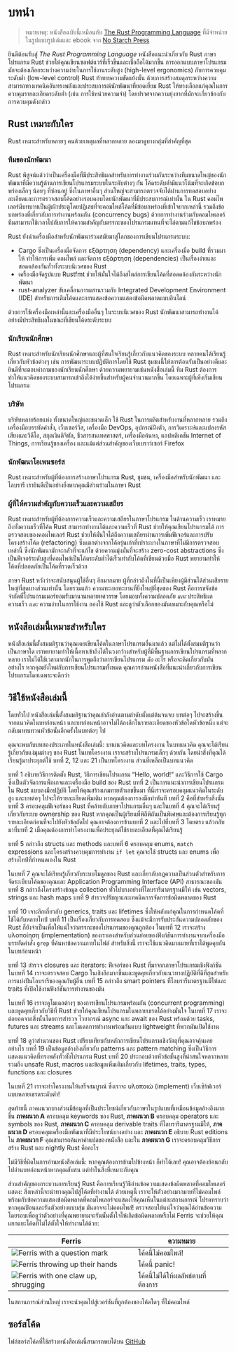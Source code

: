 # บทนำ

> หมายเหตุ: หนังสือฉบับนี้เหมือนกับ [The Rust Programming Language][nsprust] ที่มีจำหน่ายในรูปแบบรูปเล่มและ ebook จาก [No Starch Press][nsp]

[nsprust]: https://nostarch.com/rust-programming-language-2nd-edition
[nsp]: https://nostarch.com/

ยินดีต้อนรับสู่ _The Rust Programming Language_ หนังสือแนะนำเกี่ยวกับ Rust ภาษาโปรแกรม Rust ช่วยให้คุณเขียนซอฟต์แวร์ที่เร็วขึ้นและเชื่อถือได้มากขึ้น การออกแบบภาษาโปรแกรมมักจะต้องเลือกระหว่างความง่ายในการใช้งานระดับสูง (high-level ergonomics) กับการควบคุมระดับต่ำ (low-level control) Rust ท้าทายความขัดแย้งนั้น ด้วยการสร้างสมดุลระหว่างความสามารถทางเทคนิคอันทรงพลังและประสบการณ์นักพัฒนาที่ยอดเยี่ยม Rust ให้ทางเลือกแก่คุณในการควบคุมรายละเอียดระดับต่ำ (เช่น การใช้หน่วยความจำ) โดยปราศจากความยุ่งยากที่มักจะเกี่ยวข้องกับการควบคุมดังกล่าว

## Rust เหมาะกับใคร

Rust เหมาะสำหรับหลายๆ คนด้วยเหตุผลที่หลากหลาย ลองมาดูบางกลุ่มที่สำคัญที่สุด

### ทีมของนักพัฒนา

Rust พิสูจน์แล้วว่าเป็นเครื่องมือที่มีประสิทธิผลสำหรับการทำงานร่วมกันระหว่างทีมขนาดใหญ่ของนักพัฒนาที่มีความรู้ด้านการเขียนโปรแกรมระบบในระดับต่างๆ กัน โค้ดระดับต่ำมีแนวโน้มที่จะเกิดข้อบกพร่องเล็กๆ น้อยๆ ที่ซ่อนอยู่ ซึ่งในภาษาอื่นๆ ส่วนใหญ่จะสามารถตรวจจับได้ผ่านการทดสอบอย่างละเอียดและการตรวจสอบโค้ดอย่างรอบคอบโดยนักพัฒนาที่มีประสบการณ์เท่านั้น ใน Rust คอมไพเลอร์มีบทบาทเป็นผู้เฝ้าประตูโดยปฏิเสธที่จะคอมไพล์โค้ดที่มีข้อบกพร่องที่เข้าใจยากเหล่านี้ รวมถึงข้อบกพร่องที่เกี่ยวกับการทำงานพร้อมกัน (concurrency bugs) ด้วยการทำงานร่วมกับคอมไพเลอร์ ทีมสามารถใช้เวลาไปกับการให้ความสำคัญกับตรรกะของโปรแกรมแทนที่จะไล่ตามแก้ไขข้อบกพร่อง

Rust ยังนำเครื่องมือสำหรับนักพัฒนาร่วมสมัยมาสู่โลกของการเขียนโปรแกรมระบบ:

- Cargo ซึ่งเป็นเครื่องมือจัดการ εξάρτηση (dependency) และเครื่องมือ build ที่รวมมาให้ ทำให้การเพิ่ม คอมไพล์ และจัดการ εξάρτηση (dependencies) เป็นเรื่องง่ายและสอดคล้องกันทั่วทั้งระบบนิเวศของ Rust
- เครื่องมือจัดรูปแบบ Rustfmt ช่วยให้มั่นใจได้ถึงสไตล์การเขียนโค้ดที่สอดคล้องกันระหว่างนักพัฒนา
- rust-analyzer ขับเคลื่อนการผสานรวมกับ Integrated Development Environment (IDE) สำหรับการเติมโค้ดและการแสดงข้อความแสดงข้อผิดพลาดแบบอินไลน์

ด้วยการใช้เครื่องมือเหล่านี้และเครื่องมืออื่นๆ ในระบบนิเวศของ Rust นักพัฒนาสามารถทำงานได้อย่างมีประสิทธิผลในขณะที่เขียนโค้ดระดับระบบ

### นักเรียนนักศึกษา

Rust เหมาะสำหรับนักเรียนนักศึกษาและผู้ที่สนใจเรียนรู้เกี่ยวกับแนวคิดของระบบ หลายคนได้เรียนรู้เกี่ยวกับหัวข้อต่างๆ เช่น การพัฒนาระบบปฏิบัติการโดยใช้ Rust ชุมชนนี้ให้การต้อนรับเป็นอย่างดีและยินดีที่จะตอบคำถามของนักเรียนนักศึกษา ด้วยความพยายามเช่นหนังสือเล่มนี้ ทีม Rust ต้องการทำให้แนวคิดของระบบสามารถเข้าถึงได้ง่ายขึ้นสำหรับผู้คนจำนวนมากขึ้น โดยเฉพาะผู้ที่เพิ่งเริ่มเขียนโปรแกรม

### บริษัท

บริษัทหลายร้อยแห่ง ทั้งขนาดใหญ่และขนาดเล็ก ใช้ Rust ในการผลิตสำหรับงานที่หลากหลาย รวมถึงเครื่องมือบรรทัดคำสั่ง, เว็บเซอร์วิส, เครื่องมือ DevOps, อุปกรณ์ฝังตัว, การวิเคราะห์และแปลงรหัสเสียงและวิดีโอ, สกุลเงินดิจิทัล, ชีวสารสนเทศศาสตร์, เครื่องมือค้นหา, แอปพลิเคชัน Internet of Things, การเรียนรู้ของเครื่อง และแม้แต่ส่วนสำคัญของเว็บเบราว์เซอร์ Firefox

### นักพัฒนาโอเพนซอร์ส

Rust เหมาะสำหรับผู้ที่ต้องการสร้างภาษาโปรแกรม Rust, ชุมชน, เครื่องมือสำหรับนักพัฒนา และไลบรารี เรายินดีเป็นอย่างยิ่งหากคุณมีส่วนร่วมในภาษา Rust

### ผู้ที่ให้ความสำคัญกับความเร็วและความเสถียร

Rust เหมาะสำหรับผู้ที่ต้องการความเร็วและความเสถียรในภาษาโปรแกรม ในด้านความเร็ว เราหมายถึงทั้งความเร็วที่โค้ด Rust สามารถทำงานได้และความเร็วที่ Rust ช่วยให้คุณเขียนโปรแกรมได้ การตรวจสอบของคอมไพเลอร์ Rust ช่วยให้มั่นใจได้ถึงความเสถียรผ่านการเพิ่มฟีเจอร์และการปรับโครงสร้างโค้ด (refactoring) ซึ่งแตกต่างจากโค้ดรุ่นเก่าที่เปราะบางในภาษาที่ไม่มีการตรวจสอบเหล่านี้ ซึ่งนักพัฒนามักจะกลัวที่จะแก้ไข ด้วยความมุ่งมั่นที่จะสร้าง zero-cost abstractions ซึ่งเป็นฟีเจอร์ระดับสูงที่คอมไพล์เป็นโค้ดระดับต่ำได้เร็วเท่ากับโค้ดที่เขียนด้วยมือ Rust พยายามทำให้โค้ดที่ปลอดภัยเป็นโค้ดที่รวดเร็วด้วย

ภาษา Rust หวังว่าจะสนับสนุนผู้ใช้อื่นๆ อีกมากมาย ผู้ที่กล่าวถึงในที่นี้เป็นเพียงผู้มีส่วนได้ส่วนเสียรายใหญ่ที่สุดบางส่วนเท่านั้น โดยรวมแล้ว ความทะเยอทะยานที่ยิ่งใหญ่ที่สุดของ Rust คือการขจัดข้อจำกัดที่โปรแกรมเมอร์ยอมรับมานานหลายทศวรรษ โดยมอบทั้งความปลอดภัย _และ_ ประสิทธิผล ความเร็ว _และ_ ความง่ายในการใช้งาน ลองใช้ Rust และดูว่าตัวเลือกของมันเหมาะกับคุณหรือไม่

## หนังสือเล่มนี้เหมาะสำหรับใคร

หนังสือเล่มนี้ตั้งสมมติฐานว่าคุณเคยเขียนโค้ดในภาษาโปรแกรมอื่นมาแล้ว แต่ไม่ได้ตั้งสมมติฐานว่าเป็นภาษาใด เราพยายามทำให้เนื้อหาเข้าถึงได้ในวงกว้างสำหรับผู้ที่มีพื้นฐานการเขียนโปรแกรมที่หลากหลาย เราไม่ได้ใช้เวลามากนักในการพูดถึงว่าการเขียนโปรแกรม _คือ_ อะไร หรือจะคิดเกี่ยวกับมันอย่างไร หากคุณยังใหม่กับการเขียนโปรแกรมทั้งหมด คุณควรอ่านหนังสือที่แนะนำเกี่ยวกับการเขียนโปรแกรมโดยเฉพาะจะดีกว่า

## วิธีใช้หนังสือเล่มนี้

โดยทั่วไป หนังสือเล่มนี้ตั้งสมมติฐานว่าคุณกำลังอ่านตามลำดับตั้งแต่ต้นจนจบ บทต่อๆ ไปจะสร้างขึ้นจากแนวคิดในบทก่อนหน้า และบทก่อนหน้าอาจไม่ได้ลงลึกในรายละเอียดของหัวข้อใดหัวข้อหนึ่ง แต่จะกลับมาทบทวนหัวข้อนั้นอีกครั้งในบทต่อๆ ไป

คุณจะพบกับบทสองประเภทในหนังสือเล่มนี้: บทแนวคิดและบทโครงงาน ในบทแนวคิด คุณจะได้เรียนรู้เกี่ยวกับแง่มุมต่างๆ ของ Rust ในบทโครงงาน เราจะสร้างโปรแกรมเล็กๆ ด้วยกัน โดยนำสิ่งที่คุณได้เรียนรู้มาประยุกต์ใช้ บทที่ 2, 12 และ 21 เป็นบทโครงงาน ส่วนที่เหลือเป็นบทแนวคิด

บทที่ 1 อธิบายวิธีการติดตั้ง Rust, วิธีการเขียนโปรแกรม “Hello, world!” และวิธีการใช้ Cargo ซึ่งเป็นตัวจัดการแพ็กเกจและเครื่องมือ build ของ Rust บทที่ 2 เป็นการแนะนำการเขียนโปรแกรมใน Rust แบบลงมือปฏิบัติ โดยให้คุณสร้างเกมทายตัวเลขขึ้นมา ที่นี่เราจะครอบคลุมแนวคิดในระดับสูง และบทต่อๆ ไปจะให้รายละเอียดเพิ่มเติม หากคุณต้องการลงมือทำทันที บทที่ 2 คือที่สำหรับสิ่งนั้น บทที่ 3 ครอบคลุมฟีเจอร์ของ Rust ที่คล้ายกับภาษาโปรแกรมอื่นๆ และในบทที่ 4 คุณจะได้เรียนรู้เกี่ยวกับระบบ ownership ของ Rust หากคุณเป็นผู้เรียนที่พิถีพิถันเป็นพิเศษและต้องการเรียนรู้ทุกรายละเอียดก่อนที่จะไปยังหัวข้อถัดไป คุณอาจต้องการข้ามบทที่ 2 และไปที่บทที่ 3 โดยตรง แล้วกลับมาที่บทที่ 2 เมื่อคุณต้องการทำโครงงานเพื่อประยุกต์ใช้รายละเอียดที่คุณได้เรียนรู้

บทที่ 5 กล่าวถึง structs และ methods และบทที่ 6 ครอบคลุม enums, `match` expressions และโครงสร้างควบคุมการทำงาน `if let` คุณจะใช้ structs และ enums เพื่อสร้างไทป์ที่กำหนดเองใน Rust

ในบทที่ 7 คุณจะได้เรียนรู้เกี่ยวกับระบบโมดูลของ Rust และเกี่ยวกับกฎความเป็นส่วนตัวสำหรับการจัดระเบียบโค้ดของคุณและ Application Programming Interface (API) สาธารณะของมัน บทที่ 8 กล่าวถึงโครงสร้างข้อมูล collection ทั่วไปบางอย่างที่ไลบรารีมาตรฐานมีให้ เช่น vectors, strings และ hash maps บทที่ 9 สำรวจปรัชญาและเทคนิคการจัดการข้อผิดพลาดของ Rust

บทที่ 10 เจาะลึกเกี่ยวกับ generics, traits และ lifetimes ซึ่งให้พลังแก่คุณในการกำหนดโค้ดที่ใช้ได้กับหลายไทป์ บทที่ 11 เป็นเรื่องเกี่ยวกับการทดสอบ ซึ่งแม้จะมีการรับประกันความปลอดภัยของ Rust ก็ยังจำเป็นเพื่อให้แน่ใจว่าตรรกะของโปรแกรมของคุณถูกต้อง ในบทที่ 12 เราจะสร้าง υλοποίηση (implementation) ของเราเองสำหรับส่วนย่อยของฟังก์ชันการทำงานจากเครื่องมือบรรทัดคำสั่ง `grep` ที่ค้นหาข้อความภายในไฟล์ สำหรับสิ่งนี้ เราจะใช้แนวคิดมากมายที่เราได้พูดคุยกันในบทก่อนหน้า

บทที่ 13 สำรวจ closures และ iterators: ฟีเจอร์ของ Rust ที่มาจากภาษาโปรแกรมเชิงฟังก์ชัน ในบทที่ 14 เราจะตรวจสอบ Cargo ในเชิงลึกมากขึ้นและพูดคุยเกี่ยวกับแนวทางปฏิบัติที่ดีที่สุดสำหรับการแบ่งปันไลบรารีของคุณกับผู้อื่น บทที่ 15 กล่าวถึง smart pointers ที่ไลบรารีมาตรฐานมีให้และ traits ที่เปิดใช้งานฟังก์ชันการทำงานของมัน

ในบทที่ 16 เราจะดูโมเดลต่างๆ ของการเขียนโปรแกรมพร้อมกัน (concurrent programming) และพูดคุยเกี่ยวกับวิธีที่ Rust ช่วยให้คุณเขียนโปรแกรมในหลายเธรดได้อย่างมั่นใจ ในบทที่ 17 เราจะต่อยอดจากสิ่งนั้นโดยการสำรวจ ไวยากรณ์ async และ await ของ Rust พร้อมด้วย tasks, futures และ streams และโมเดลการทำงานพร้อมกันแบบ lightweight ที่พวกมันเปิดใช้งาน

บทที่ 18 ดูว่าสำนวนของ Rust เปรียบเทียบกับหลักการเขียนโปรแกรมเชิงวัตถุที่คุณอาจคุ้นเคยอย่างไร บทที่ 19 เป็นข้อมูลอ้างอิงเกี่ยวกับ patterns และ pattern matching ซึ่งเป็นวิธีการแสดงแนวคิดที่ทรงพลังทั่วทั้งโปรแกรม Rust บทที่ 20 ประกอบด้วยหัวข้อขั้นสูงที่น่าสนใจหลากหลาย รวมถึง unsafe Rust, macros และข้อมูลเพิ่มเติมเกี่ยวกับ lifetimes, traits, types, functions และ closures

ในบทที่ 21 เราจะทำโครงงานให้เสร็จสมบูรณ์ ซึ่งเราจะ υλοποιώ (implement) เว็บเซิร์ฟเวอร์แบบหลายเธรดระดับต่ำ!

สุดท้ายนี้ ภาคผนวกบางส่วนมีข้อมูลที่เป็นประโยชน์เกี่ยวกับภาษาในรูปแบบที่เหมือนข้อมูลอ้างอิงมากขึ้น **ภาคผนวก A** ครอบคลุม keywords ของ Rust, **ภาคผนวก B** ครอบคลุม operators และ symbols ของ Rust, **ภาคผนวก C** ครอบคลุม derivable traits ที่ไลบรารีมาตรฐานมีให้, **ภาคผนวก D** ครอบคลุมเครื่องมือพัฒนาที่มีประโยชน์บางอย่าง และ **ภาคผนวก E** อธิบาย Rust editions ใน **ภาคผนวก F** คุณสามารถค้นหาคำแปลของหนังสือ และใน **ภาคผนวก G** เราจะครอบคลุมวิธีการสร้าง Rust และ nightly Rust คืออะไร

ไม่มีวิธีที่ผิดในการอ่านหนังสือเล่มนี้: หากคุณต้องการข้ามไปข้างหน้า ก็ทำได้เลย! คุณอาจต้องย้อนกลับไปอ่านบทก่อนหน้าหากคุณสับสน แต่ทำในสิ่งที่เหมาะกับคุณ

<span id="ferris"></span>

ส่วนสำคัญของกระบวนการเรียนรู้ Rust คือการเรียนรู้วิธีอ่านข้อความแสดงข้อผิดพลาดที่คอมไพเลอร์แสดง: สิ่งเหล่านี้จะนำทางคุณไปสู่โค้ดที่ทำงานได้ ด้วยเหตุนี้ เราจะให้ตัวอย่างมากมายที่ไม่คอมไพล์พร้อมกับข้อความแสดงข้อผิดพลาดที่คอมไพเลอร์จะแสดงให้คุณเห็นในแต่ละสถานการณ์ โปรดทราบว่าหากคุณป้อนและรันตัวอย่างแบบสุ่ม มันอาจจะไม่คอมไพล์! ตรวจสอบให้แน่ใจว่าคุณได้อ่านข้อความโดยรอบเพื่อดูว่าตัวอย่างที่คุณพยายามจะรันนั้นตั้งใจให้เกิดข้อผิดพลาดหรือไม่ Ferris จะช่วยให้คุณแยกแยะโค้ดที่ไม่ได้ตั้งใจให้ทำงานได้ด้วย:

| Ferris                                                                                                           | ความหมาย                                         |
| ---------------------------------------------------------------------------------------------------------------- | ------------------------------------------------ |
| <img src="img/ferris/does_not_compile.svg" class="ferris-explain" alt="Ferris with a question mark"/>            | โค้ดนี้ไม่คอมไพล์!                      |
| <img src="img/ferris/panics.svg" class="ferris-explain" alt="Ferris throwing up their hands"/>                   | โค้ดนี้ panic!                                |
| <img src="img/ferris/not_desired_behavior.svg" class="ferris-explain" alt="Ferris with one claw up, shrugging"/> | โค้ดนี้ไม่ได้ให้ผลลัพธ์ตามที่ต้องการ |

ในสถานการณ์ส่วนใหญ่ เราจะนำคุณไปสู่เวอร์ชันที่ถูกต้องของโค้ดใดๆ ที่ไม่คอมไพล์

## ซอร์สโค้ด

ไฟล์ซอร์สโค้ดที่ใช้สร้างหนังสือเล่มนี้สามารถพบได้บน [GitHub][book]

[book]: https://github.com/rust-lang/book/tree/main/src
